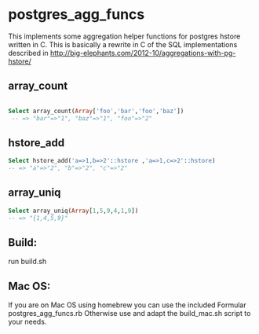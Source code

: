 # postgres_agg_funcs

This implements some aggregation helper functions for postgres hstore written in C.
This is basically a rewrite in C of the SQL implementations described in
http://big-elephants.com/2012-10/aggregations-with-pg-hstore/

## array_count

```SQL

Select array_count(Array['foo','bar','foo','baz'])
 -- => "bar"=>"1", "baz"=>"1", "foo"=>"2"
```

## hstore_add

```SQL
Select hstore_add('a=>1,b=>2'::hstore ,'a=>1,c=>2'::hstore)
-- => "a"=>"2", "b"=>"2", "c"=>"2"
```
## array_uniq

```SQL
Select array_uniq(Array[1,5,9,4,1,9])
-- => "{1,4,5,9}"
```


## Build:

run build.sh <DBNAME>


## Mac OS:

If you are on Mac OS using homebrew you can use the included Formular postgres_agg_funcs.rb
Otherwise use and adapt the build_mac.sh script to your needs.


